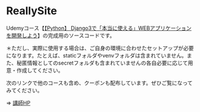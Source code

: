 # ReallySite

Udemyコース【[【Python】 Django3で「本当に使える」WEBアプリケーションを開発しよう](https://www.udemy.com/course/reallysite/?referralCode=8D7BFA84042A1618A7B8)】の完成用のソースコードです。

＊ただし、実際に使用する場合は、ご自身の環境に合わせたセットアップが必要になります。たとえば、staticフォルダやvenvフォルダは含まれていません。また、秘匿情報としてのsecretフォルダも含まれていませんの各自必要に応じて用意・作成してください。


次のリンクで他のコースも含め、クーポンも配布しています。ぜひご覧になってみてください。

=> [講師HP](https://takux.one)
